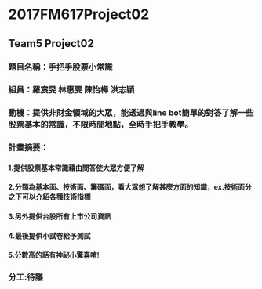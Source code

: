 # 2017FM617Project02
## Team5 Project02
### 題目名稱：手把手股票小常識
### 組員：羅宸旻 林惠雯 陳怡樺 洪志穎
### 動機：提供非財金領域的大眾，能透過與line bot簡單的對答了解一些股票基本的常識，不限時間地點，全時手把手教學。
### 計畫摘要：
####  1.提供股票基本常識藉由問答使大眾方便了解
####  2.分類為基本面、技術面、籌碼面，看大眾想了解甚麼方面的知識，ex.技術面分之下可以介紹各種技術指標
####  3.另外提供台股所有上市公司資訊
####  4.最後提供小試卷給予測試
####  5.分數高的話有神祕小驚喜唷!
### 分工:待議
